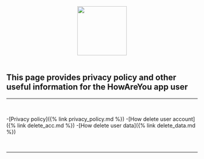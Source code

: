 <div align="center">
 <img src="https://github.com/antuere/HowAreYou/assets/98087954/ee00840e-9692-44df-a9a4-c9dc8ee64156" width="130" height="130">
</div>
<br>

## This page provides privacy policy and other useful information for the HowAreYou app user


---

<br>

-[Privacy policy]({% link privacy_policy.md %})
-[How delete user account]({% link delete_acc.md %})
-[How delete user data]({% link delete_data.md %})


<br>

---


